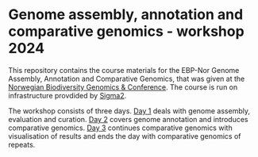 # Genome assembly, annotation and comparative genomics - workshop 2024

This repository contains the course materials for the EBP-Nor Genome Assembly, Annotation and Comparative Genomics, that was given at the [Norwegian Biodiversity Genomics & Conference](https://www.ebpnor.org/english/events/norwegian-biodiversity-and-genomics-conference-202.html). The course is run on infrastructure provdided by [Sigma2](https://www.sigma2.no/).

The workshop consists of three days. 
[Day 1](day1_genome_assembly/README.md) deals with genome assembly, evaluation and curation. 
[Day 2](day2_genome_annotation/README.md) covers genome annotation and introduces comparative genomics.
[Day 3](day3_comparative_genomics/README.md) continues comparative genomics with visualisation of results and ends the day with comparative genomics of repeats.



